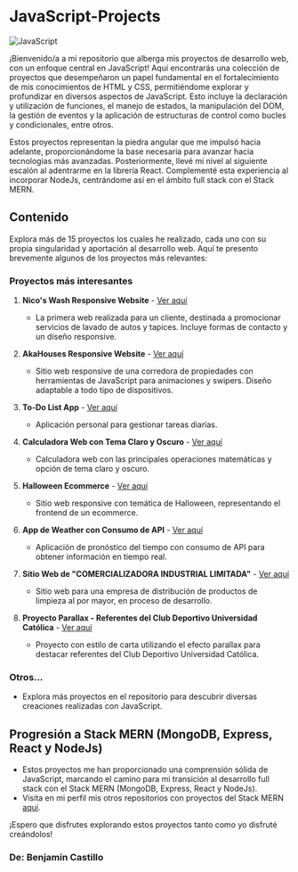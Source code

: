 # JavaScript-Projects

![JavaScript](https://wallpapercave.com/wp/wp11723487.jpg)

¡Bienvenido/a a mi repositorio que alberga mis proyectos de desarrollo web, con un enfoque central en JavaScript! Aquí encontrarás una colección de proyectos que desempeñaron un papel fundamental en el fortalecimiento de mis conocimientos de HTML y CSS, permitiéndome explorar y profundizar en diversos aspectos de JavaScript. Esto incluye la declaración y utilización de funciones, el manejo de estados, la manipulación del DOM, la gestión de eventos y la aplicación de estructuras de control como bucles y condicionales, entre otros.

Estos proyectos representan la piedra angular que me impulsó hacia adelante, proporcionándome la base necesaria para avanzar hacia tecnologías más avanzadas. Posteriormente, llevé mi nivel al siguiente escalón al adentrarme en la librería React. Complementé esta experiencia al incorporar NodeJs, centrándome así en el ámbito full stack con el Stack MERN.

## Contenido

Explora más de 15 proyectos los cuales he realizado, cada uno con su propia singularidad y aportación al desarrollo web. Aquí te presento brevemente algunos de los proyectos más relevantes:

### Proyectos más interesantes

1. **Nico's Wash Responsive Website** - [Ver aquí](https://nicoswash.netlify.app/)

   - La primera web realizada para un cliente, destinada a promocionar servicios de lavado de autos y tapices. Incluye formas de contacto y un diseño responsive.

2. **AkaHouses Responsive Website** - [Ver aquí](https://akahouses.netlify.app/)

   - Sitio web responsive de una corredora de propiedades con herramientas de JavaScript para animaciones y swipers. Diseño adaptable a todo tipo de dispositivos.

3. **To-Do List App** - [Ver aquí](https://bc-todolist.netlify.app/)

   - Aplicación personal para gestionar tareas diarias.

4. **Calculadora Web con Tema Claro y Oscuro** - [Ver aquí](https://bc-calculator.netlify.app/)

   - Calculadora web con las principales operaciones matemáticas y opción de tema claro y oscuro.

5. **Halloween Ecommerce** - [Ver aquí](https://bcproyectojs16.netlify.app/)

   - Sitio web responsive con temática de Halloween, representando el frontend de un ecommerce.

6. **App de Weather con Consumo de API** - [Ver aquí](https://akaweather.netlify.app/)

   - Aplicación de pronóstico del tiempo con consumo de API para obtener información en tiempo real.

7. **Sitio Web de "COMERCIALIZADORA INDUSTRIAL LIMITADA"** - [Ver aquí](https://comercializadora-industrial.netlify.app/)

   - Sitio web para una empresa de distribución de productos de limpieza al por mayor, en proceso de desarrollo.

8. **Proyecto Parallax - Referentes del Club Deportivo Universidad Católica** - [Ver aquí](https://cduc.netlify.app/)
   - Proyecto con estilo de carta utilizando el efecto parallax para destacar referentes del Club Deportivo Universidad Católica.

### Otros...

- Explora más proyectos en el repositorio para descubrir diversas creaciones realizadas con JavaScript.

## Progresión a Stack MERN (MongoDB, Express, React y NodeJs)

- Estos proyectos me han proporcionado una comprensión sólida de JavaScript, marcando el camino para mi transición al desarrollo full stack con el Stack MERN (MongoDB, Express, React y NodeJs).
- Visita en mi perfil mis otros repositorios con proyectos del Stack MERN [aquí](https://github.com/AkaBnja?tab=repositories).

¡Espero que disfrutes explorando estos proyectos tanto como yo disfruté creándolos!

### De: Benjamin Castillo
